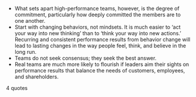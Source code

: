  - What sets apart high-performance teams, however, is the degree of commitment, particularly how deeply committed the members are to one another.
 - Start with changing behaviors, not mindsets. It is much easier to ‘act your way into new thinking’ than to ‘think your way into new actions.’ Recurring and consistent performance results from behavior change will lead to lasting changes in the way people feel, think, and believe in the long run.
 - Teams do not seek consensus; they seek the best answer.
 - Real teams are much more likely to flourish if leaders aim their sights on performance results that balance the needs of customers, employees, and shareholders.

4 quotes